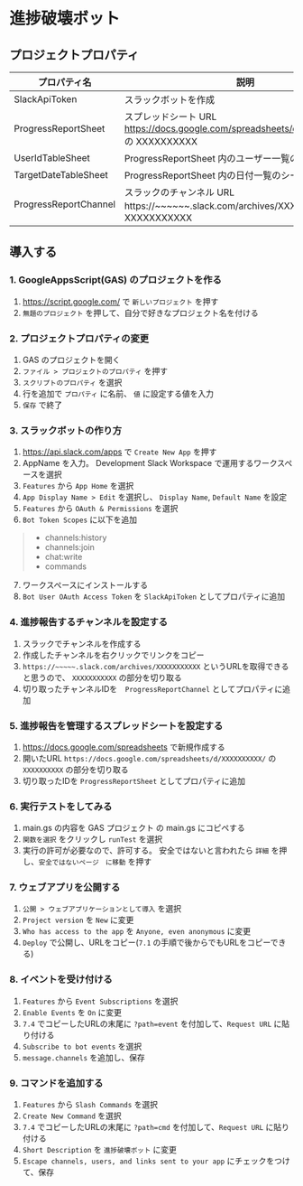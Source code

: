 # 進捗破壊ボット

## プロジェクトプロパティ
|プロパティ名|説明|
|---|---|
|SlackApiToken|スラックボットを作成|
|ProgressReportSheet|スプレッドシート URL https://docs.google.com/spreadsheets/d/XXXXXXXXXX/ の XXXXXXXXXX|
|UserIdTableSheet|ProgressReportSheet 内のユーザー一覧のシート|
|TargetDateTableSheet|ProgressReportSheet 内の日付一覧のシート|
|ProgressReportChannel|スラックのチャンネル URL https://~~~~~~.slack.com/archives/XXXXXXXXXXX の XXXXXXXXXXX|

## 導入する
### 1. GoogleAppsScript(GAS) のプロジェクトを作る
1. https://script.google.com/ で `新しいプロジェクト` を押す
2. `無題のプロジェクト` を押して、自分で好きなプロジェクト名を付ける

### 2. プロジェクトプロパティの変更
1. GAS のプロジェクトを開く
2. `ファイル > プロジェクトのプロパティ` を押す
3. `スクリプトのプロパティ` を選択
4. 行を追加で `プロパティ` に名前、 `値` に設定する値を入力
5. `保存` で終了

### 3. スラックボットの作り方
1. https://api.slack.com/apps で `Create New App` を押す
2. AppName を入力。  Development Slack Workspace で運用するワークスペースを選択
3. `Features` から `App Home` を選択
4. `App Display Name > Edit` を選択し、 `Display Name`, `Default Name` を設定
5. `Features` から `OAuth & Permissions` を選択
6. `Bot Token Scopes` に以下を追加
> - channels:history
> - channels:join
> - chat:write
> - commands
7. ワークスペースにインストールする
8. `Bot User OAuth Access Token` を `SlackApiToken` としてプロパティに追加

### 4. 進捗報告するチャンネルを設定する
1. スラックでチャンネルを作成する
2. 作成したチャンネルを右クリックでリンクをコピー
3. `https://~~~~~.slack.com/archives/XXXXXXXXXXX` というURLを取得できると思うので、 `XXXXXXXXXXX` の部分を切り取る
4. 切り取ったチャンネルIDを　`ProgressReportChannel` としてプロパティに追加

### 5. 進捗報告を管理するスプレッドシートを設定する
1. https://docs.google.com/spreadsheets で新規作成する
2. 開いたURL `https://docs.google.com/spreadsheets/d/XXXXXXXXXX/` の `XXXXXXXXXX` の部分を切り取る
3. 切り取ったIDを `ProgressReportSheet` としてプロパティに追加

### 6. 実行テストをしてみる
1. main.gs の内容を GAS プロジェクト の main.gs にコピペする
2. `関数を選択` をクリックし `runTest` を選択
3. 実行の許可が必要なので、許可する。
   安全ではないと言われたら `詳細` を押し、`安全ではないページ　に移動` を押す

### 7. ウェブアプリを公開する
1. `公開 > ウェブアプリケーションとして導入` を選択
2. `Project version` を `New` に変更
3. `Who has access to the app` を `Anyone, even anonymous` に変更
4. `Deploy` で公開し、URLをコピー(`7.1` の手順で後からでもURLをコピーできる)

### 8. イベントを受け付ける
1. `Features` から `Event Subscriptions` を選択
2. `Enable Events` を `On` に変更
3. `7.4` でコピーしたURLの末尾に `?path=event` を付加して、`Request URL` に貼り付ける
4. `Subscribe to bot events` を選択
5. `message.channels` を追加し、保存

### 9. コマンドを追加する
1. `Features` から `Slash Commands` を選択
2. `Create New Command` を選択
3. `7.4` でコピーしたURLの末尾に `?path=cmd` を付加して、`Request URL` に貼り付ける
4. `Short Description` を `進捗破壊ボット` に変更
5. `Escape channels, users, and links sent to your app` にチェックをつけて、保存
